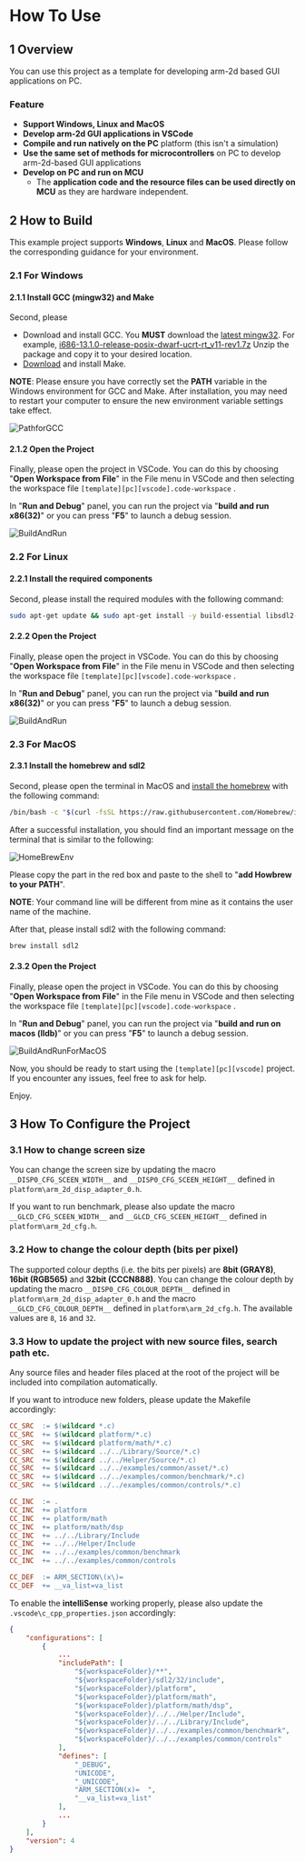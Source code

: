 # How To Use


## 1 Overview

You can use this project as a template for developing arm-2d based GUI applications on PC.

### **Feature**

- **Support Windows, Linux and MacOS**
- **Develop arm-2d GUI applications in VSCode**
- **Compile and run natively on the PC** platform (this isn't a simulation)
- **Use the same set of methods for microcontrollers** on PC to develop arm-2d-based GUI applications
- **Develop on PC and run on MCU**
  - The **application code and the resource files can be used directly on MCU** as they are hardware independent.



## 2 How to Build

This example project supports **Windows**, **Linux** and **MacOS**. Please follow the corresponding guidance for your environment.

### 2.1 For Windows

#### 2.1.1 Install GCC (mingw32) and Make

Second, please 

- Download and install GCC. You **MUST** download the [latest mingw32](https://github.com/niXman/mingw-builds-binaries/releases/). For example, [i686-13.1.0-release-posix-dwarf-ucrt-rt_v11-rev1.7z](https://github.com/niXman/mingw-builds-binaries/releases/download/13.1.0-rt_v11-rev1/i686-13.1.0-release-posix-dwarf-ucrt-rt_v11-rev1.7z) Unzip the package and copy it to your desired location. 
- [Download](https://gnuwin32.sourceforge.net/packages/make.htm) and install Make.

**NOTE**: Please ensure you have correctly set the **PATH** variable in the Windows environment for GCC and Make. After installation, you may need to restart your computer to ensure the new environment variable settings take effect.

![PathforGCC](../../documentation/pictures/path_for_gcc.png) 



#### 2.1.2 Open the Project

Finally, please open the project in VSCode. You can do this by choosing "**Open Workspace from File**"  in the File menu in VSCode and then selecting the workspace file `[template][pc][vscode].code-workspace` .

In "**Run and Debug**" panel, you can run the project via "**build and run x86(32)**" or you can press "**F5**" to launch a debug session.

![BuildAndRun](../../documentation/pictures/build_and_run.png) 



### 2.2 For Linux

#### 2.2.1 Install the required components

Second, please install the required modules with the following command:

```sh
sudo apt-get update && sudo apt-get install -y build-essential libsdl2-dev
```



#### 2.2.2 Open the Project

Finally, please open the project in VSCode. You can do this by choosing "**Open Workspace from File**"  in the File menu in VSCode and then selecting the workspace file `[template][pc][vscode].code-workspace` .

In "**Run and Debug**" panel, you can run the project via "**build and run x86(32)**" or you can press "**F5**" to launch a debug session.

![BuildAndRun](../../documentation/pictures/build_and_run.png) 



### 2.3 For MacOS

#### 2.3.1 Install the homebrew and sdl2

Second, please open the terminal in MacOS and [install the homebrew](https://brew.sh/) with the following command:

```sh
/bin/bash -c "$(curl -fsSL https://raw.githubusercontent.com/Homebrew/install/HEAD/install.sh)"
```

After a successful installation, you should find an important message on the terminal that is similar to the following:

![HomeBrewEnv](../../documentation/pictures/homebrewenv.png)

Please copy the part in the red box and paste to the shell to "**add Howbrew to your PATH**". 

**NOTE**: Your command line will be different from mine as it contains the user name of the machine. 



After that, please install sdl2 with the following command:

```sh
brew install sdl2
```



#### 2.3.2 Open the Project

Finally, please open the project in VSCode. You can do this by choosing "**Open Workspace from File**"  in the File menu in VSCode and then selecting the workspace file `[template][pc][vscode].code-workspace` .

In "**Run and Debug**" panel, you can run the project via "**build and run on macos (lldb)**" or you can press "**F5**" to launch a debug session.

![BuildAndRunForMacOS](../../documentation/pictures/build_and_run_for_macos.png) 



Now, you should be ready to start using the `[template][pc][vscode]` project. If you encounter any issues, feel free to ask for help.

Enjoy.



## 3 How To Configure the Project

### 3.1 How to change screen size

You can change the screen size by updating the macro `__DISP0_CFG_SCEEN_WIDTH__` and `__DISP0_CFG_SCEEN_HEIGHT__` defined in `platform\arm_2d_disp_adapter_0.h`.

If you want to run benchmark, please also update the macro `__GLCD_CFG_SCEEN_WIDTH__` and `__GLCD_CFG_SCEEN_HEIGHT__` defined in `platform\arm_2d_cfg.h`.



### 3.2 How to change the colour depth (bits per pixel)

The supported colour depths (i.e. the bits per pixels) are **8bit (GRAY8)**, **16bit (RGB565)** and **32bit (CCCN888)**. You can change the colour depth by updating the macro `__DISP0_CFG_COLOUR_DEPTH__` defined in `platform\arm_2d_disp_adapter_0.h` and the macro `__GLCD_CFG_COLOUR_DEPTH__` defined in `platform\arm_2d_cfg.h`. The available values are `8`, `16` and `32`.



### 3.3 How to update the project with new source files, search path etc.

Any source files and header files placed at the root of the project will be included into compilation automatically. 

If you want to introduce new folders, please update the Makefile accordingly:

```makefile
CC_SRC  := $(wildcard *.c)
CC_SRC  += $(wildcard platform/*.c)
CC_SRC  += $(wildcard platform/math/*.c)
CC_SRC  += $(wildcard ../../Library/Source/*.c)
CC_SRC  += $(wildcard ../../Helper/Source/*.c)
CC_SRC  += $(wildcard ../../examples/common/asset/*.c)
CC_SRC  += $(wildcard ../../examples/common/benchmark/*.c)
CC_SRC  += $(wildcard ../../examples/common/controls/*.c)

CC_INC  := .
CC_INC  += platform
CC_INC  += platform/math
CC_INC  += platform/math/dsp
CC_INC  += ../../Library/Include
CC_INC  += ../../Helper/Include
CC_INC  += ../../examples/common/benchmark
CC_INC  += ../../examples/common/controls

CC_DEF  := ARM_SECTION\(x\)=
CC_DEF  += __va_list=va_list
```



To enable the **intelliSense** working properly, please also update the `.vscode\c_cpp_properties.json` accordingly:

```json
{
    "configurations": [
        {
            ...
            "includePath": [
                "${workspaceFolder}/**",
                "${workspaceFolder}/sdl2/32/include",
                "${workspaceFolder}/platform",
                "${workspaceFolder}/platform/math",
                "${workspaceFolder}/platform/math/dsp",
                "${workspaceFolder}/../../Helper/Include",
                "${workspaceFolder}/../../Library/Include",
                "${workspaceFolder}/../../examples/common/benchmark",
                "${workspaceFolder}/../../examples/common/controls"
            ],
            "defines": [
                "_DEBUG",
                "UNICODE",
                "_UNICODE",
                "ARM_SECTION(x)=  ",
                "__va_list=va_list"
            ],
            ...
        }
    ],
    "version": 4
}
```



